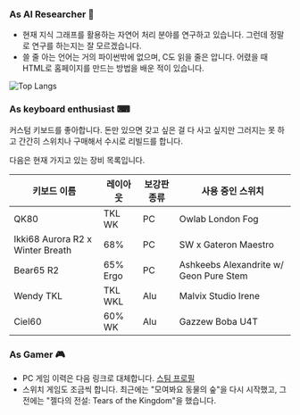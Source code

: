 ### As AI Researcher 🤔

- 현재 지식 그래프를 활용하는 자연어 처리 분야를 연구하고 있습니다. 그런데 정말로 연구를 하는지는 잘 모르겠습니다.
- 쓸 줄 아는 언어는 거의 파이썬밖에 없으며, C도 읽을 줄은 압니다. 어렸을 때 HTML로 홈페이지를 만드는 방법을 배운 적이 있습니다.

![Top Langs](https://github-readme-stats.vercel.app/api/top-langs/?username=dreamingjudith&layout=compact)

### As keyboard enthusiast ⌨

커스텀 키보드를 좋아합니다. 돈만 있으면 갖고 싶은 걸 다 사고 싶지만 그러지는 못 하고 간간히 스위치나 구매해서 수시로 리빌드를 합니다.

다음은 현재 가지고 있는 장비 목록입니다.

| 키보드 이름                      | 레이아웃 | 보강판 종류 | 사용 중인 스위치                       |
| -------------------------------- | -------- | ----------- | -------------------------------------- |
| QK80                             | TKL WK   | PC          | Owlab London Fog                       |
| Ikki68 Aurora R2 x Winter Breath | 68%      | PC          | SW x Gateron Maestro                   |
| Bear65 R2                        | 65% Ergo | PC          | Ashkeebs Alexandrite w/ Geon Pure Stem |
| Wendy TKL                        | TKL WKL  | Alu         | Malvix Studio Irene                    |
| Ciel60                           | 60% WK   | Alu         | Gazzew Boba U4T                        |

### As Gamer 🎮

- PC 게임 이력은 다음 링크로 대체합니다. [스팀 프로필](https://steamcommunity.com/id/dreamingjudith/)
- 스위치 게임도 조금씩 합니다. 최근에는 "모여봐요 동물의 숲"을 다시 시작했고, 그 전에는 "젤다의 전설: Tears of the Kingdom"을 했습니다.
